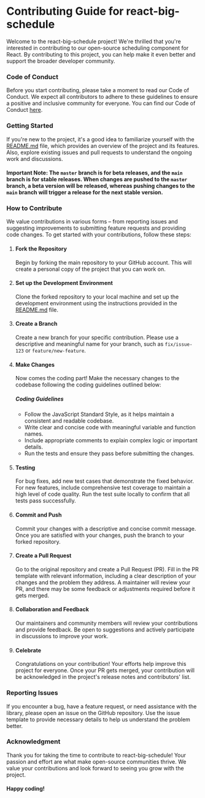 # Contributing Guide for react-big-schedule

Welcome to the react-big-schedule project! We're thrilled that you're interested in contributing to our open-source scheduling component for React. By contributing to this project, you can help make it even better and support the broader developer community.

### Code of Conduct

Before you start contributing, please take a moment to read our Code of Conduct. We expect all contributors to adhere to these guidelines to ensure a positive and inclusive community for everyone. You can find our Code of Conduct [here](https://github.com/react-scheduler/react-big-schedule/blob/master/CODE_OF_CONDUCT.md).

### Getting Started

If you're new to the project, it's a good idea to familiarize yourself with the [README.md](https://github.com/react-scheduler/react-big-schedule/blob/master/README.md) file, which provides an overview of the project and its features. Also, explore existing issues and pull requests to understand the ongoing work and discussions.

#### Important Note: The `master` branch is for beta releases, and the `main` branch is for stable releases. When changes are pushed to the `master` branch, a beta version will be released, whereas pushing changes to the `main` branch will trigger a release for the next stable version.

### How to Contribute

We value contributions in various forms – from reporting issues and suggesting improvements to submitting feature requests and providing code changes. To get started with your contributions, follow these steps:

1. #### Fork the Repository
   Begin by forking the main repository to your GitHub account. This will create a personal copy of the project that you can work on.
2. #### Set up the Development Environment
   Clone the forked repository to your local machine and set up the development environment using the instructions provided in the [README.md](https://github.com/react-scheduler/react-big-schedule/blob/master/README.md) file.
3. #### Create a Branch
   Create a new branch for your specific contribution. Please use a descriptive and meaningful name for your branch, such as `fix/issue-123` or `feature/new-feature`.
4. #### Make Changes

   Now comes the coding part! Make the necessary changes to the codebase following the coding guidelines outlined below:

   ##### Coding Guidelines

   - Follow the JavaScript Standard Style, as it helps maintain a consistent and readable codebase.
   - Write clear and concise code with meaningful variable and function names.
   - Include appropriate comments to explain complex logic or important details.
   - Run the tests and ensure they pass before submitting the changes.

5. #### Testing
   For bug fixes, add new test cases that demonstrate the fixed behavior. For new features, include comprehensive test coverage to maintain a high level of code quality. Run the test suite locally to confirm that all tests pass successfully.
6. #### Commit and Push
   Commit your changes with a descriptive and concise commit message. Once you are satisfied with your changes, push the branch to your forked repository.
7. #### Create a Pull Request
   Go to the original repository and create a Pull Request (PR). Fill in the PR template with relevant information, including a clear description of your changes and the problem they address. A maintainer will review your PR, and there may be some feedback or adjustments required before it gets merged.
8. #### Collaboration and Feedback
   Our maintainers and community members will review your contributions and provide feedback. Be open to suggestions and actively participate in discussions to improve your work.
9. #### Celebrate
   Congratulations on your contribution! Your efforts help improve this project for everyone. Once your PR gets merged, your contribution will be acknowledged in the project's release notes and contributors' list.

### Reporting Issues

If you encounter a bug, have a feature request, or need assistance with the library, please open an issue on the GitHub repository. Use the issue template to provide necessary details to help us understand the problem better.

### Acknowledgment

Thank you for taking the time to contribute to react-big-schedule! Your passion and effort are what make open-source communities thrive. We value your contributions and look forward to seeing you grow with the project.

#### Happy coding!
